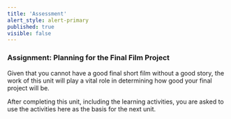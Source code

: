 ```yaml
---
title: 'Assessment'
alert_style: alert-primary
published: true
visible: false
---
```


### Assignment: Planning for the Final Film Project

Given that you cannot have a good final short film without a good story, the work of this unit will play a vital role in determining how good your final project will be.

After completing this unit, including the learning activities, you are asked to use the activities here as the basis for the next unit.
